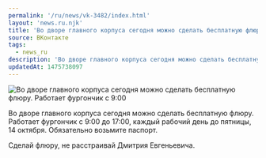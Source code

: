```yaml
---
permalink: '/ru/news/vk-3482/index.html'
layout: 'news.ru.njk'
title: 'Во дворе главного корпуса сегодня можно сделать бесплатную флюру'
source: ВКонтакте
tags:
  - news_ru
description: 'Во дворе главного корпуса сегодня можно сделать бесплатную флюру'
updatedAt: 1475738097
---
```

![Во дворе главного корпуса сегодня можно сделать бесплатную флюру. Работает фургончик с 9:00](https://sun9-67.userapi.com/impf/c637216/v637216484/13c39/dckY3q3ivpA.jpg?size=848x800&quality=96&proxy=1&sign=f88da2dc97ef8120f7a0b6aa69b503d7&c_uniq_tag=lZG3xSTI4ZfSfHpYGamwQhJ20zvm32NF63obp164Vrk&type=album)

Во дворе главного корпуса сегодня можно сделать бесплатную флюру. Работает фургончик с 9:00 до 17:00, каждый рабочий день до пятницы, 14 октября. Обязательно возьмите паспорт.

Сделай флюру, не расстраивай Дмитрия Евгеньевича.
